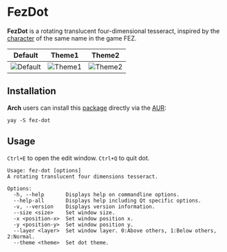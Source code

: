 # FezDot

**FezDot** is a rotating translucent four-dimensional tesseract, inspired by the [character](https://fez.fandom.com/wiki/Dot) of the same name in the game FEZ.

| Default                                                      | Theme1 | Theme2 |
| ------------------------------------------------------------ | ------ | ------ |
| ![Default](https://user-images.githubusercontent.com/46566858/99380161-89984d80-2904-11eb-8d9a-fdabb4892074.gif) |    ![Theme1](https://user-images.githubusercontent.com/46566858/99380187-91f08880-2904-11eb-9118-bd9e59621b06.gif)    |   ![Theme2](https://user-images.githubusercontent.com/46566858/99380196-95840f80-2904-11eb-8b0f-537a7e15fba3.gif)     |

## Installation

**Arch** users can install this [package](https://aur.archlinux.org/packages/fez-dot/) directly via the [AUR](https://aur.archlinux.org/):

```
yay -S fez-dot
```

## Usage
`Ctrl+E` to open the edit window. `Ctrl+Q` to quit dot.

```
Usage: fez-dot [options]
A rotating translucent four dimensions tesseract.

Options:
  -h, --help       Displays help on commandline options.
  --help-all       Displays help including Qt specific options.
  -v, --version    Displays version information.
  --size <size>    Set window size.
  -x <position-x>  Set window position x.
  -y <position-y>  Set window position y.
  --layer <layer>  Set window layer. 0:Above others, 1:Below others, 2:Normal.
  --theme <theme>  Set dot theme.
```